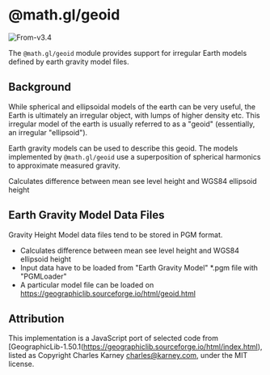 # @math.gl/geoid

<p class="badges">
  <img src="https://img.shields.io/badge/From-v3.4-blue.svg?style=flat-square" alt="From-v3.4" />
</p>

The `@math.gl/geoid` module provides support for irregular Earth models defined by earth gravity model files.

## Background

While spherical and ellipsoidal models of the earth can be very useful, the Earth is ultimately an irregular object, with lumps of higher density etc. This irregular model of the earth is usually referred to as a "geoid" (essentially, an irregular "ellipsoid").

Earth gravity models can be used to describe this geoid. The models implemented by `@math.gl/geoid` use a superposition of spherical harmonics to approximate measured gravity.

Calculates difference between mean see level height and WGS84 ellipsoid height

## Earth Gravity Model Data Files

Gravity Height Model data files tend to be stored in PGM format.

- Calculates difference between mean see level height and WGS84 ellipsoid height
- Input data have to be loaded from "Earth Gravity Model" \*.pgm file with "PGMLoader"
- A particular model file can be loaded on https://geographiclib.sourceforge.io/html/geoid.html

## Attribution

This implementation is a JavaScript port of selected code from [GeographicLib-1.50.1(https://geographiclib.sourceforge.io/html/index.html), listed as Copyright Charles Karney <charles@karney.com>, under the MIT license.
